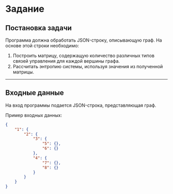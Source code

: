 # Задание

## Постановка задачи

Программа должна обработать JSON-строку, описывающую граф. На основе этой строки необходимо:  

1. Построить матрицу, содержащую количество различных типов связей управления для каждой вершины графа.  
2. Рассчитать энтропию системы, используя значения из полученной матрицы.  

---

## Входные данные

На вход программы подается JSON-строка, представляющая граф.  

Пример входных данных:  

```json
{
    "1": {
        "2": {
            "3": {
                "5": {},
                "6": {}
            },
            "4": {
                "7": {},
                "8": {}
            }
        }
    }
}
